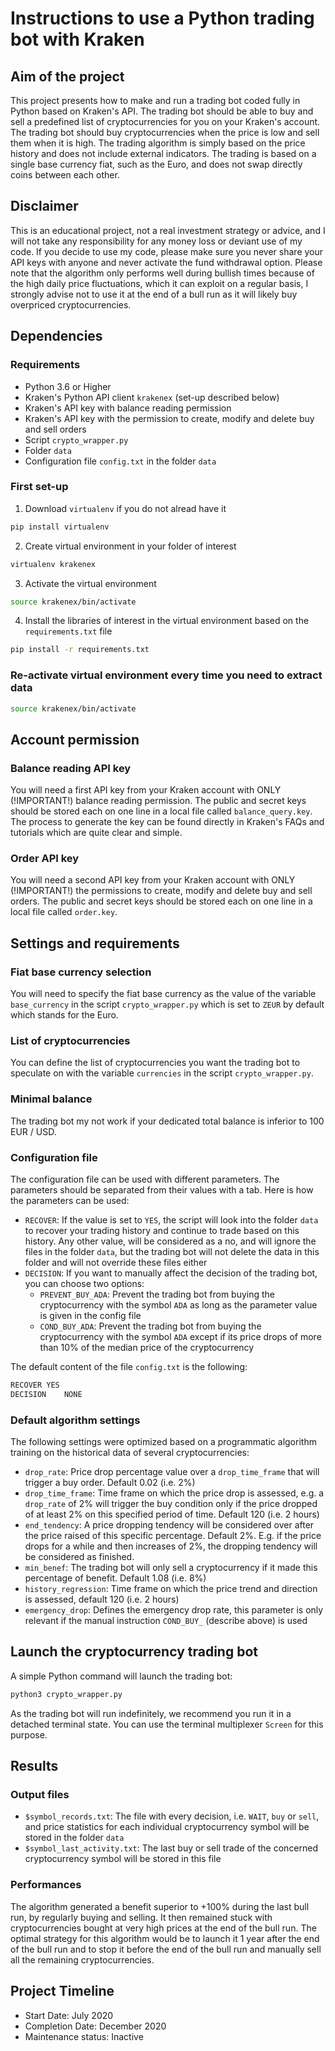 # Instructions to use a Python trading bot with Kraken

## Aim of the project
This project presents how to make and run a trading bot coded fully in Python based on Kraken's API. The trading bot should 
be able to buy and sell a predefined list of cryptocurrencies for you on your Kraken's account. The trading bot should 
buy cryptocurrencies when the price is low and sell them when it is high. The trading algorithm is simply based on the price 
history and does not include external indicators. The trading is based on a single base currency fiat, such as the Euro, 
and does not swap directly coins between each other.

## Disclaimer
This is an educational project, not a real investment strategy or advice, and I will not take any responsibility for any 
money loss or deviant use of my code. If you decide to use my code, please make sure you never share your API keys with 
anyone and never activate the fund withdrawal option. Please note that the algorithm only performs well during bullish 
times because of the high daily price fluctuations, which it can exploit on a regular basis, I strongly advise not to use 
it at the end of a bull run as it will likely buy overpriced cryptocurrencies.

## Dependencies
### Requirements
- Python 3.6 or Higher
- Kraken's Python API client `krakenex` (set-up described below)
- Kraken's API key with balance reading permission
- Kraken's API key with the permission to create, modify and delete buy and sell orders
- Script `crypto_wrapper.py`
- Folder `data`
- Configuration file `config.txt` in the folder `data`

### First set-up
1. Download `virtualenv` if you do not alread have it
```bash
pip install virtualenv
```
2. Create virtual environment in your folder of interest
```bash
virtualenv krakenex
```
3. Activate the virtual environment
```bash
source krakenex/bin/activate
```
4. Install the libraries of interest in the virtual environment based on the `requirements.txt` file
```bash
pip install -r requirements.txt
```

### Re-activate virtual environment every time you need to extract data
```bash
source krakenex/bin/activate
```

## Account permission
### Balance reading API key
You will need a first API key from your Kraken account with ONLY (!IMPORTANT!) balance reading permission. The public and 
secret keys should be stored each on one line in a local file called `balance_query.key`. The process to generate the key can 
be found directly in Kraken's FAQs and tutorials which are quite clear and simple.

### Order API key
You will need a second API key from your Kraken account with ONLY (!IMPORTANT!) the permissions to create, modify and 
delete buy and sell orders. The public and secret keys should be stored each on one line in a local file called `order.key`. 

## Settings and requirements
### Fiat base currency selection
You will need to specify the fiat base currency as the value of the variable `base_currency` in the script `crypto_wrapper.py` 
which is set to `ZEUR` by default which stands for the Euro.

### List of cryptocurrencies
You can define the list of cryptocurrencies you want the trading bot to speculate on with the variable `currencies` in the 
script `crypto_wrapper.py`.

### Minimal balance
The trading bot my not work if your dedicated total balance is inferior to 100 EUR / USD.

### Configuration file
The configuration file can be used with different parameters. The parameters should be separated from their values with a 
tab. Here is how the parameters can be used:
* `RECOVER`: If the value is set to `YES`, the script will look into the folder `data` to recover your trading history and 
continue to trade based on this history. Any other value, will be considered as a no, and will ignore the files in the folder 
`data`, but the trading bot will not delete the data in this folder and will not override these files either
* `DECISION`: If you want to manually affect the decision of the trading bot, you can choose two options:
  * `PREVENT_BUY_ADA`: Prevent the trading bot from buying the cryptocurrency with the symbol `ADA` as long as the parameter 
  value is given in the config file
  * `COND_BUY_ADA`: Prevent the trading bot from buying the cryptocurrency with the symbol `ADA` except if its price drops 
  of more than 10% of the median price of the cryptocurrency

The default content of the file `config.txt` is the following:
```bash
RECOVER	YES
DECISION	NONE
```

### Default algorithm settings
The following settings were optimized based on a programmatic algorithm training on the historical data of several cryptocurrencies:
- `drop_rate`: Price drop percentage value over a `drop_time_frame` that will trigger a buy order. Default 0.02 (i.e. 2%)
- `drop_time_frame`: Time frame on which the price drop is assessed, e.g. a `drop_rate` of 2% will trigger the buy condition 
only if the price dropped of at least 2% on this specified period of time. Default 120 (i.e. 2 hours)
- `end_tendency`: A price dropping tendency will be considered over after the price raised of this specific percentage. 
Default 2%. E.g. if the price drops for a while and then increases of 2%, the dropping tendency will be considered as finished. 
- `min_benef`: The trading bot will only sell a cryptocurrency if it made this percentage of benefit. Default 1.08 (i.e. 8%)
- `history_regression`: Time frame on which the price trend and direction is assessed, default 120 (i.e. 2 hours)
- `emergency_drop`: Defines the emergency drop rate, this parameter is only relevant if the manual instruction `COND_BUY_`
  (describe above) is used


## Launch the cryptocurrency trading bot
A simple Python command will launch the trading bot:
```bash
python3 crypto_wrapper.py
```
As the trading bot will run indefinitely, we recommend you run it in a detached terminal state. You can use the terminal 
multiplexer `Screen` for this purpose.


## Results
### Output files
- `$symbol_records.txt`: The file with every decision, i.e. `WAIT`, `buy` or `sell`, and price statistics for each individual 
cryptocurrency symbol will be stored in the folder `data`
- `$symbol_last_activity.txt`: The last buy or sell trade of the concerned cryptocurrency symbol will be stored in this file

### Performances
The algorithm generated a benefit superior to +100% during the last bull run, by regularly buying and selling. It then remained 
stuck with cryptocurrencies bought at very high prices at the end of the bull run. The optimal strategy for this algorithm 
would be to launch it 1 year after the end of the bull run and to stop it before the end of the bull run and manually sell 
all the remaining cryptocurrencies.

## Project Timeline
- Start Date: July 2020
- Completion Date: December 2020
- Maintenance status: Inactive
